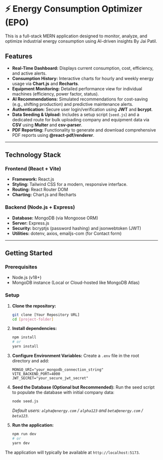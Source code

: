# ⚡️ Energy Consumption Optimizer (EPO)

This is a full-stack MERN application designed to monitor, analyze, and optimize industrial energy consumption using AI-driven insights By Jai Patil.

## Features

- **Real-Time Dashboard:** Displays current consumption, cost, efficiency, and active alerts.
- **Consumption History:** Interactive charts for hourly and weekly energy usage via **Chart.js** and **Recharts**.
- **Equipment Monitoring:** Detailed performance view for individual machines (efficiency, power factor, status).
- **AI Recommendations:** Simulated recommendations for cost-saving (e.g., shifting production) and predictive maintenance alerts.
- **Authentication:** Secure user login/verification using **JWT** and **bcrypt**.
- **Data Seeding & Upload:** Includes a setup script (`seed.js`) and a dedicated route for bulk uploading company and equipment data via **CSV** using **Multer** and **csv-parser**.
- **PDF Reporting:** Functionality to generate and download comprehensive PDF reports using **@react-pdf/renderer**.

---

## Technology Stack

### Frontend (React + Vite)
- **Framework:** React.js
- **Styling:** Tailwind CSS for a modern, responsive interface.
- **Routing:** React Router DOM
- **Charting:** Chart.js and Recharts

### Backend (Node.js + Express)
- **Database:** MongoDB (via Mongoose ORM)
- **Server:** Express.js
- **Security:** bcryptjs (password hashing) and jsonwebtoken (JWT)
- **Utilities:** dotenv, axios, emailjs-com (for Contact form)

---

## Getting Started

### Prerequisites

- Node.js (v18+)
- MongoDB instance (Local or Cloud-hosted like MongoDB Atlas)

### Setup

1.  **Clone the repository:**
    ```bash
    git clone [Your Repository URL]
    cd [project-folder]
    ```

2.  **Install dependencies:**
    ```bash
    npm install
    # or 
    yarn install
    ```

3.  **Configure Environment Variables:**
    Create a `.env` file in the root directory and add:
    ```
    MONGO_URI="your_mongodb_connection_string"
    VITE_BACKEND_PORT=4000
    JWT_SECRET="your_secure_jwt_secret"
    ```

4.  **Seed the Database (Optional but Recommended):**
    Run the seed script to populate the database with initial company data:
    ```bash
    node seed.js
    ```
    *Default users: `alpha@energy.com` / `alpha123` and `beta@energy.com` / `beta123`.*

5.  **Run the application:**
    ```bash
    npm run dev
    # or
    yarn dev
    ```

The application will typically be available at `http://localhost:5173`.
